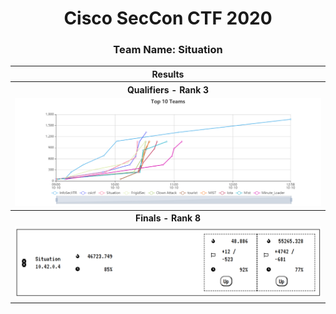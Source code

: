 <h1 align="center">Cisco SecCon CTF 2020</h1>
<h3 align="center">Team Name: Situation</h3>

<table>
    <tr>
        <th>Results</th>
    </tr>
    <tr>
        <th>Qualifiers - Rank 3</th>
    </tr>
    <tr>
        <td><img src="./qualifiers/qualifiers-top10.png"></td>
    </tr>
    <tr>
        <th>Finals - Rank 8</th>
    </tr>
    <tr>
        <td><img src="./finals/finals-result.png"></td>
    </tr>
</table>
